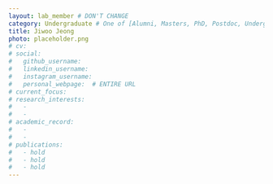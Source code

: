 ```yaml
---
layout: lab_member # DON'T CHANGE
category: Undergraduate # One of [Alumni, Masters, PhD, Postdoc, Undergraduate]
title: Jiwoo Jeong
photo: placeholder.png
# cv:
# social:
#   github_username:
#   linkedin_username:
#   instagram_username:
#   personal_webpage:  # ENTIRE URL
# current_focus:
# research_interests:
#   -
#   -
# academic_record:
#   -
#   -
# publications:
#   - hold
#   - hold
#   - hold
---
```

